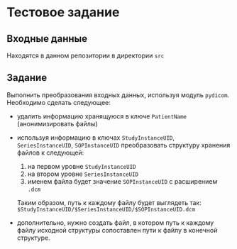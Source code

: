 # Тестовое задание

## Входные данные 

Находятся в данном репозитории в директории `src`

## Задание  
 
Выполнить преобразования входных данных, используя модуль `pydicom`. Необходимо сделать следующее:
* удалить информацию хранящуюся в ключе `PatientName` (анонимизировать файлы)
* используя информацию в ключах `StudyInstanceUID`, `SeriesInstanceUID`, `SOPInstanceUID` преобразовать структуру хранения файлов к следующей:
  1. на первом уровне `StudyInstanceUID`
  2. на втором уровне `SeriesInstanceUID`
  3. именем файла будет значение `SOPInstanceUID` с расширением `.dcm`

    Таким образом, путь к каждому файлу будет выглядеть так: `$StudyInstanceUID/$SeriesInstanceUID/$SOPInstanceUID.dcm`

* дополнительно, нужно создать файл, в котором путь к каждому файлу исходной структуры сопоставлен пути к файлу в конечной структуре.
